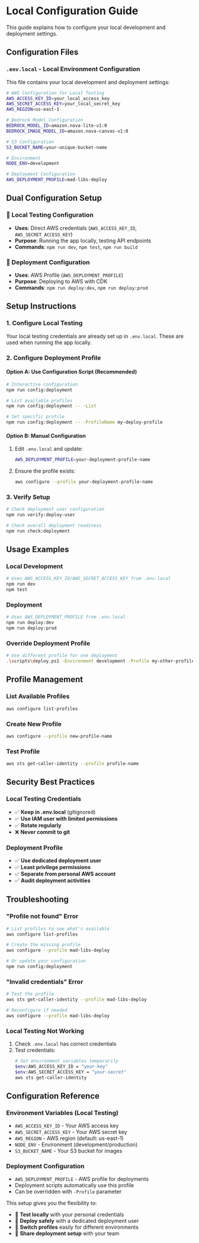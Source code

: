 # Local Configuration Guide

This guide explains how to configure your local development and deployment settings.

## Configuration Files

### `.env.local` - Local Environment Configuration

This file contains your local development and deployment settings:

```bash
# AWS Configuration for Local Testing
AWS_ACCESS_KEY_ID=your_local_access_key
AWS_SECRET_ACCESS_KEY=your_local_secret_key
AWS_REGION=us-east-1

# Bedrock Model Configuration
BEDROCK_MODEL_ID=amazon.nova-lite-v1:0
BEDROCK_IMAGE_MODEL_ID=amazon.nova-canvas-v1:0

# S3 Configuration
S3_BUCKET_NAME=your-unique-bucket-name

# Environment
NODE_ENV=development

# Deployment Configuration
AWS_DEPLOYMENT_PROFILE=mad-libs-deploy
```

## Dual Configuration Setup

### 🧪 Local Testing Configuration
- **Uses**: Direct AWS credentials (`AWS_ACCESS_KEY_ID`, `AWS_SECRET_ACCESS_KEY`)
- **Purpose**: Running the app locally, testing API endpoints
- **Commands**: `npm run dev`, `npm test`, `npm run build`

### 🚀 Deployment Configuration  
- **Uses**: AWS Profile (`AWS_DEPLOYMENT_PROFILE`)
- **Purpose**: Deploying to AWS with CDK
- **Commands**: `npm run deploy:dev`, `npm run deploy:prod`

## Setup Instructions

### 1. Configure Local Testing
Your local testing credentials are already set up in `.env.local`. These are used when running the app locally.

### 2. Configure Deployment Profile

#### Option A: Use Configuration Script (Recommended)
```bash
# Interactive configuration
npm run config:deployment

# List available profiles
npm run config:deployment -- -List

# Set specific profile
npm run config:deployment -- -ProfileName my-deploy-profile
```

#### Option B: Manual Configuration
1. Edit `.env.local` and update:
   ```bash
   AWS_DEPLOYMENT_PROFILE=your-deployment-profile-name
   ```

2. Ensure the profile exists:
   ```bash
   aws configure --profile your-deployment-profile-name
   ```

### 3. Verify Setup
```bash
# Check deployment user configuration
npm run verify:deploy-user

# Check overall deployment readiness
npm run check:deployment
```

## Usage Examples

### Local Development
```bash
# Uses AWS_ACCESS_KEY_ID/AWS_SECRET_ACCESS_KEY from .env.local
npm run dev
npm test
```

### Deployment
```bash
# Uses AWS_DEPLOYMENT_PROFILE from .env.local
npm run deploy:dev
npm run deploy:prod
```

### Override Deployment Profile
```bash
# Use different profile for one deployment
.\scripts\deploy.ps1 -Environment development -Profile my-other-profile
```

## Profile Management

### List Available Profiles
```bash
aws configure list-profiles
```

### Create New Profile
```bash
aws configure --profile new-profile-name
```

### Test Profile
```bash
aws sts get-caller-identity --profile profile-name
```

## Security Best Practices

### Local Testing Credentials
- ✅ **Keep in .env.local** (gitignored)
- ✅ **Use IAM user with limited permissions**
- ✅ **Rotate regularly**
- ❌ **Never commit to git**

### Deployment Profile
- ✅ **Use dedicated deployment user**
- ✅ **Least privilege permissions**
- ✅ **Separate from personal AWS account**
- ✅ **Audit deployment activities**

## Troubleshooting

### "Profile not found" Error
```bash
# List profiles to see what's available
aws configure list-profiles

# Create the missing profile
aws configure --profile mad-libs-deploy

# Or update your configuration
npm run config:deployment
```

### "Invalid credentials" Error
```bash
# Test the profile
aws sts get-caller-identity --profile mad-libs-deploy

# Reconfigure if needed
aws configure --profile mad-libs-deploy
```

### Local Testing Not Working
1. Check `.env.local` has correct credentials
2. Test credentials:
   ```bash
   # Set environment variables temporarily
   $env:AWS_ACCESS_KEY_ID = "your-key"
   $env:AWS_SECRET_ACCESS_KEY = "your-secret"
   aws sts get-caller-identity
   ```

## Configuration Reference

### Environment Variables (Local Testing)
- `AWS_ACCESS_KEY_ID` - Your AWS access key
- `AWS_SECRET_ACCESS_KEY` - Your AWS secret key  
- `AWS_REGION` - AWS region (default: us-east-1)
- `NODE_ENV` - Environment (development/production)
- `S3_BUCKET_NAME` - Your S3 bucket for images

### Deployment Configuration
- `AWS_DEPLOYMENT_PROFILE` - AWS profile for deployments
- Deployment scripts automatically use this profile
- Can be overridden with `-Profile` parameter

This setup gives you the flexibility to:
- 🧪 **Test locally** with your personal credentials
- 🚀 **Deploy safely** with a dedicated deployment user
- 🔄 **Switch profiles** easily for different environments
- 👥 **Share deployment setup** with your team